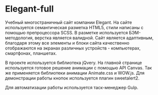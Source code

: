 # Elegant-full
Учебный многостраничный сайт компании Elegant. На сайте используется семантическая разметка HTML5, стили написаны с помощью препроцессора SCSS. В разметке используется БЭМ-методология, верстка является валидной. Сайт является адаптивным, благодаря этому все элементы и блоки сайта качественно отображаются на экранах различных устройств - компьютерах, смартфонах, планшетах.

В проекте используется библиотека jQvery. На главной странице используется готовое решение анимации с помощью API Canvas. Так же применяется библиотеки анимации Animate.css и WOW.js. Для демонстрации работы кнопок используется плагин sweetalert2.

Для автоматизации работы используется таск-менеджер Gulp.

